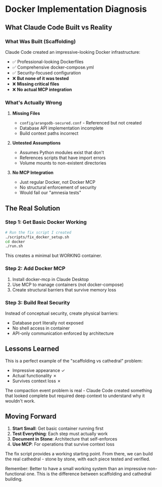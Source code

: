 # Docker Implementation Diagnosis

## What Claude Code Built vs Reality

### What Was Built (Scaffolding)
Claude Code created an impressive-looking Docker infrastructure:
- ✅ Professional-looking Dockerfiles
- ✅ Comprehensive docker-compose.yml  
- ✅ Security-focused configuration
- ❌ **But none of it was tested**
- ❌ **Missing critical files**
- ❌ **No actual MCP integration**

### What's Actually Wrong

1. **Missing Files**
   - `config/arangodb-secured.conf` - Referenced but not created
   - Database API implementation incomplete
   - Build context paths incorrect

2. **Untested Assumptions**
   - Assumes Python modules exist that don't
   - References scripts that have import errors
   - Volume mounts to non-existent directories

3. **No MCP Integration**
   - Just regular Docker, not Docker MCP
   - No structural enforcement of security
   - Would fail our "amnesia tests"

## The Real Solution

### Step 1: Get Basic Docker Working
```bash
# Run the fix script I created
./scripts/fix_docker_setup.sh
cd docker
./run.sh
```

This creates a minimal but WORKING container.

### Step 2: Add Docker MCP
1. Install docker-mcp in Claude Desktop
2. Use MCP to manage containers (not docker-compose)
3. Create structural barriers that survive memory loss

### Step 3: Build Real Security
Instead of conceptual security, create physical barriers:
- Database port literally not exposed
- No shell access in container
- API-only communication enforced by architecture

## Lessons Learned

This is a perfect example of the "scaffolding vs cathedral" problem:
- Impressive appearance ✓
- Actual functionality ✗
- Survives context loss ✗

The compaction event problem is real - Claude Code created something that looked complete but required deep context to understand why it wouldn't work.

## Moving Forward

1. **Start Small**: Get basic container running first
2. **Test Everything**: Each step must actually work
3. **Document in Stone**: Architecture that self-enforces
4. **Use MCP**: For operations that survive context loss

The fix script provides a working starting point. From there, we can build the real cathedral - stone by stone, with each piece tested and verified.

Remember: Better to have a small working system than an impressive non-functional one. This is the difference between scaffolding and cathedral building.
